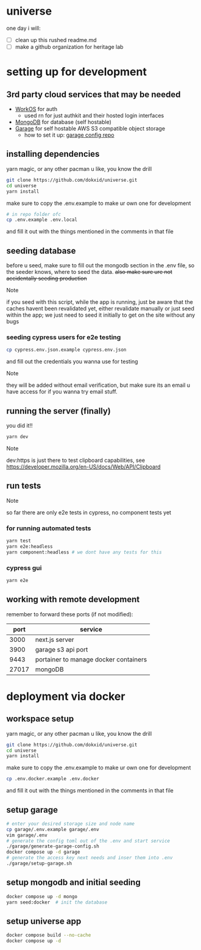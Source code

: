 # universe

one day i will:

- [ ] clean up this rushed readme.md
- [ ] make a github organization for heritage lab

# setting up for development

## 3rd party cloud services that may be needed

- [WorkOS](https://workos.com/) for auth
    - used rn for just authkit and their hosted login interfaces
- [MongoDB](https://www.mongodb.com/) for database (self hostable)
- [Garage](https://garagehq.deuxfleurs.fr/) for self hostable AWS S3 compatible object storage
    - how to set it up: [garage config repo](https://github.com/dokxid/garage-configuration-universe)

## installing dependencies

yarn magic, or any other pacman u like, you know the drill

```bash
git clone https://github.com/dokxid/universe.git
cd universe
yarn install
```

make sure to copy the .env.example to make ur own one for development

```bash
# in repo folder ofc
cp .env.example .env.local
```

and fill it out with the things mentioned in the comments in that file

## seeding database

before u seed, make sure to fill out the mongodb section in the .env file, so the seeder knows, where to seed the data. ~~also make sure ure not accidentally seeding production~~

> [!NOTE]
> if you seed with this script, while the app is running, just be aware that the caches havent been revalidated yet, either revalidate manually or just seed within the app; we just need to seed it initially to get on the site without any bugs

### seeding cypress users for e2e testing

```bash
cp cypress.env.json.example cypress.env.json
```

and fill out the credentials you wanna use for testing

> [!NOTE]
> they will be added without email verification, but make sure its an email u have access for if you wanna try email stuff.

## running the server (finally)

you did it!!

```bash
yarn dev
```

> [!NOTE]
> dev:https is just there to test clipboard capabilities, see https://developer.mozilla.org/en-US/docs/Web/API/Clipboard

## run tests

> [!NOTE]
> so far there are only e2e tests in cypress, no component tests yet

### for running automated tests

```bash
yarn test
yarn e2e:headless
yarn component:headless # we dont have any tests for this
```

### cypress gui

```bash
yarn e2e
```

## working with remote development

remember to forward these ports (if not modified):

| port  | service                               |
| ----- | ------------------------------------- |
| 3000  | next.js server                        |
| 3900  | garage s3 api port                    |
| 9443  | portainer to manage docker containers |
| 27017 | mongoDB                               |

# deployment via docker

## workspace setup

yarn magic, or any other pacman u like, you know the drill

```bash
git clone https://github.com/dokxid/universe.git
cd universe
yarn install
```

make sure to copy the .env.example to make ur own one for development

```bash
cp .env.docker.example .env.docker
```

and fill it out with the things mentioned in the comments in that file

## setup garage

```sh
# enter your desired storage size and node name
cp garage/.env.example garage/.env
vim garage/.env
# generate the config toml out of the .env and start service
./garage/generate-garage-config.sh
docker compose up -d garage
# generate the access key next needs and inser them into .env
./garage/setup-garage.sh
```

## setup mongodb and initial seeding

```sh
docker compose up -d mongo
yarn seed:docker  # init the database
```

## setup universe app

```sh
docker compose build --no-cache
docker compose up -d
```
